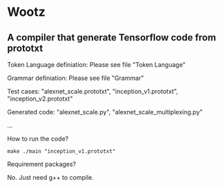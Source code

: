 # Wootz
## A compiler that generate Tensorflow code from prototxt

Token Language definiation: Please see file "Token Language"

Grammar definiation: Please see file "Grammar"

Test cases: "alexnet_scale.prototxt", "inception_v1.prototxt", "inception_v2.prototxt"

Generated code: "alexnet_scale.py", "alexnet_scale_multiplexing.py"

...

How to run the code?

`
make
./main "inception_v1.prototxt"
`

Requirement packages?

No. Just need g++ to compile.
